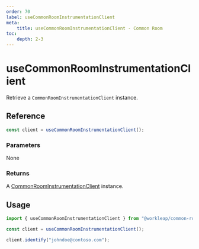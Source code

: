 ```yaml
---
order: 70
label: useCommonRoomInstrumentationClient
meta:
    title: useCommonRoomInstrumentationClient - Common Room
toc:
    depth: 2-3
---
```


# useCommonRoomInstrumentationClient

Retrieve a `CommonRoomInstrumentationClient` instance.

## Reference

```ts
const client = useCommonRoomInstrumentationClient();
```

### Parameters

None

### Returns

A [CommonRoomInstrumentationClient](./CommonRoomInstrumentationClient.md) instance.

## Usage

```ts !#3
import { useCommonRoomInstrumentationClient } from "@workleap/common-room/react";

const client = useCommonRoomInstrumentationClient();

client.identify("johndoe@contoso.com");
```

